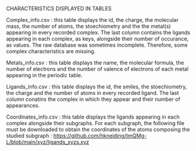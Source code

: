 CHARACTERISTICS DISPLAYED IN TABLES 

Complex_info.csv : this table displays the id, the charge, the molecular mass, the number of atoms, the stoechiometry and the the metal(s) appearing in every recorded complex. 
The last column contains the ligands appearing in each complex, as keys, alongside their number of occurance, as values. 
The raw database was sometimes incomplete. Therefore, some complex characteristics are missing.

Metals_info.csv : this table displays the name, the molecular formula, the number of electrons and the number of valence of electrons of each metal appearing in the periodic table.

Ligands_info.csv : this table displays the id, the smiles, the stoechiometry, the charge and the number of atoms in every recorded ligand. 
The last column conatins the complex in which they appear and their number of appearances.

Coordinates_info.csv : this table displays the ligands appearing in each complex alongside their subgraphs.
For each subgraph, the following file must be downloaded to obtain the coordinates of the atoms composing the studied subgraph :
https://github.com/hkneiding/tmQMg-L/blob/main/xyz/ligands_xyzs.xyz
